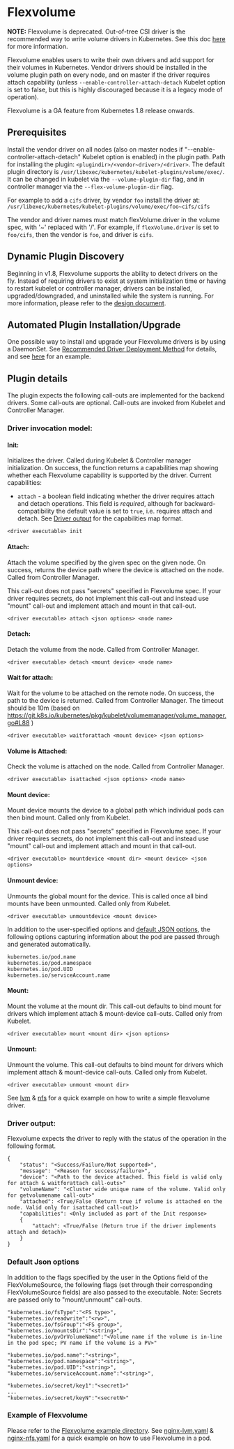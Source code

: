 # Flexvolume

**NOTE:** Flexvolume is deprecated. Out-of-tree CSI driver is the recommended way to write volume drivers in Kubernetes. See this doc [here](https://github.com/kubernetes/community/blob/master/sig-storage/volume-plugin-faq.md#kubernetes-volume-plugin-faq-for-storage-vendors) for more information.

Flexvolume enables users to write their own drivers and add support for their volumes in Kubernetes. Vendor drivers should be installed in the volume plugin path on every node, and on master if the driver requires attach capability (unless `--enable-controller-attach-detach` Kubelet option is set to false, but this is highly discouraged because it is a legacy mode of operation).

Flexvolume is a GA feature from Kubernetes 1.8 release onwards.

## Prerequisites

Install the vendor driver on all nodes (also on master nodes if "--enable-controller-attach-detach" Kubelet option is enabled) in the plugin path. Path for installing the plugin: `<plugindir>/<vendor~driver>/<driver>`. The default plugin directory is `/usr/libexec/kubernetes/kubelet-plugins/volume/exec/`. It can be changed in kubelet via the `--volume-plugin-dir` flag, and in controller manager via the `--flex-volume-plugin-dir` flag.

For example to add a `cifs` driver, by vendor `foo` install the driver at: `/usr/libexec/kubernetes/kubelet-plugins/volume/exec/foo~cifs/cifs`

The vendor and driver names must match flexVolume.driver in the volume spec, with '~' replaced with '/'. For example, if `flexVolume.driver` is set to `foo/cifs`, then the vendor is `foo`, and driver is `cifs`.

## Dynamic Plugin Discovery
Beginning in v1.8, Flexvolume supports the ability to detect drivers on the fly. Instead of requiring drivers to exist at system initialization time or having to restart kubelet or controller manager, drivers can be installed, upgraded/downgraded, and uninstalled while the system is running.
For more information, please refer to the [design document](https://git.k8s.io/design-proposals-archive/storage/flexvolume-deployment.md).

## Automated Plugin Installation/Upgrade
One possible way to install and upgrade your Flexvolume drivers is by using a DaemonSet. See [Recommended Driver Deployment Method](https://git.k8s.io/design-proposals-archive/storage/flexvolume-deployment.md#recommended-driver-deployment-method) for details, and see [here](https://git.k8s.io/examples/staging/volumes/flexvolume/deploy/) for an example.

## Plugin details
The plugin expects the following call-outs are implemented for the backend drivers. Some call-outs are optional. Call-outs are invoked from Kubelet and Controller Manager.

### Driver invocation model:

#### Init:
Initializes the driver. Called during Kubelet & Controller manager initialization. On success, the function returns a capabilities map showing whether each Flexvolume capability is supported by the driver.
Current capabilities:
* `attach` - a boolean field indicating whether the driver requires attach and detach operations. This field is *required*, although for backward-compatibility the default value is set to `true`, i.e. requires attach and detach.
See [Driver output](#driver-output) for the capabilities map format.
```
<driver executable> init
```

#### Attach:
Attach the volume specified by the given spec on the given node. On success, returns the device path where the device is attached on the node. Called from Controller Manager.

This call-out does not pass "secrets" specified in Flexvolume spec. If your driver requires secrets, do not implement this call-out and instead use "mount" call-out and implement attach and mount in that call-out.

```
<driver executable> attach <json options> <node name>
```

#### Detach:
Detach the volume from the node. Called from Controller Manager.
```
<driver executable> detach <mount device> <node name>
```

#### Wait for attach:
Wait for the volume to be attached on the remote node. On success, the path to the device is returned. Called from Controller Manager. The timeout should be 10m (based on https://git.k8s.io/kubernetes/pkg/kubelet/volumemanager/volume_manager.go#L88 )

```
<driver executable> waitforattach <mount device> <json options>
```

#### Volume is Attached:
Check the volume is attached on the node. Called from Controller Manager.

```
<driver executable> isattached <json options> <node name>
```

#### Mount device:
Mount device mounts the device to a global path which individual pods can then bind mount. Called only from Kubelet.

This call-out does not pass "secrets" specified in Flexvolume spec. If your driver requires secrets, do not implement this call-out and instead use "mount" call-out and implement attach and mount in that call-out.

```
<driver executable> mountdevice <mount dir> <mount device> <json options>
```

#### Unmount device:
Unmounts the global mount for the device. This is called once all bind mounts have been unmounted. Called only from Kubelet.

```
<driver executable> unmountdevice <mount device>
```
In addition to the user-specified options and [default JSON options](#default-json-options), the following options capturing information about the pod are passed through and generated automatically.

```
kubernetes.io/pod.name
kubernetes.io/pod.namespace
kubernetes.io/pod.UID
kubernetes.io/serviceAccount.name
```

#### Mount:
Mount the volume at the mount dir. This call-out defaults to bind mount for drivers which implement attach & mount-device call-outs. Called only from Kubelet.

```
<driver executable> mount <mount dir> <json options>
```

#### Unmount:
Unmount the volume. This call-out defaults to bind mount for drivers which implement attach & mount-device call-outs. Called only from Kubelet.

```
<driver executable> unmount <mount dir>
```

See [lvm] & [nfs] for a quick example on how to write a simple flexvolume driver.

### Driver output:

Flexvolume expects the driver to reply with the status of the operation in the
following format.

```
{
	"status": "<Success/Failure/Not supported>",
	"message": "<Reason for success/failure>",
	"device": "<Path to the device attached. This field is valid only for attach & waitforattach call-outs>"
	"volumeName": "<Cluster wide unique name of the volume. Valid only for getvolumename call-out>"
	"attached": <True/False (Return true if volume is attached on the node. Valid only for isattached call-out)>
    "capabilities": <Only included as part of the Init response>
    {
        "attach": <True/False (Return true if the driver implements attach and detach)>
    }
}
```

### Default Json options

In addition to the flags specified by the user in the Options field of the FlexVolumeSource, the following flags (set through their corresponding FlexVolumeSource fields) are also passed to the executable.
Note: Secrets are passed only to "mount/unmount" call-outs.

```
"kubernetes.io/fsType":"<FS type>",
"kubernetes.io/readwrite":"<rw>",
"kubernetes.io/fsGroup":"<FS group>",
"kubernetes.io/mountsDir":"<string>",
"kubernetes.io/pvOrVolumeName":"<Volume name if the volume is in-line in the pod spec; PV name if the volume is a PV>"

"kubernetes.io/pod.name":"<string>",
"kubernetes.io/pod.namespace":"<string>",
"kubernetes.io/pod.UID":"<string>",
"kubernetes.io/serviceAccount.name":"<string>",

"kubernetes.io/secret/key1":"<secret1>"
...
"kubernetes.io/secret/keyN":"<secretN>"
```

### Example of Flexvolume

Please refer to the [Flexvolume example directory]. See [nginx-lvm.yaml] & [nginx-nfs.yaml] for a quick example on how to use Flexvolume in a pod.


[lvm]: https://git.k8s.io/examples/staging/volumes/flexvolume/lvm
[nfs]: https://git.k8s.io/examples/staging/volumes/flexvolume/nfs
[nginx-lvm.yaml]: https://git.k8s.io/examples/staging/volumes/flexvolume/nginx-lvm.yaml
[nginx-nfs.yaml]: https://git.k8s.io/examples/staging/volumes/flexvolume/nginx-nfs.yaml
[Flexvolume example directory]: https://git.k8s.io/examples/staging/volumes/flexvolume/
